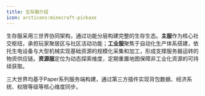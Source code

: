 ```yaml
---
title: 生存服介绍
icon: arcticons:minecraft-pickaxe
---
```


生存服采用三世界协同架构，通过功能分层构建完整的生存生态。**主服**作为核心社交枢纽，承担玩家聚居区与社区活动功能；**工业服**聚焦于自动化生产体系搭建，依托生电设备与大型机械实现基础资源的规模化采集和加工，形成支撑服务器运转的物资供应链。**资源服**定位为动态探索维度，定期重置地图保障非工业化资源的可持续获取。

三大世界均基于Paper系列服务端构建，通过第三方插件实现背包数据、经济系统、权限等级等核心维度同步。